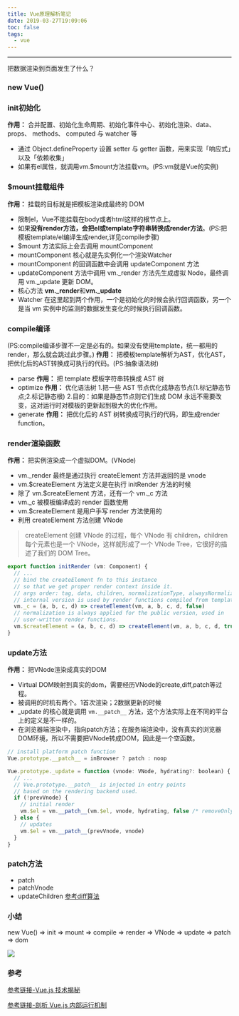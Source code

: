 ```yaml
---
title: Vue原理解析笔记
date: 2019-03-27T19:09:06
toc: false
tags: 
  - vue
---
```

----

把数据渲染到页面发生了什么？

### new Vue()

###  init初始化 
**作用：** 合并配置、初始化生命周期、初始化事件中心、初始化渲染、data、 props、 methods、 computed 与 watcher 等

* 通过 Object.defineProperty 设置 setter 与 getter 函数，用来实现「响应式」以及「依赖收集」
* 如果有el属性，就调用vm.$mount方法挂载vm。(PS:vm就是Vue的实例)

### $mount挂载组件
**作用：** 挂载的目标就是把模板渲染成最终的 DOM

* 限制el，Vue不能挂载在body或者html这样的根节点上。
* 如果**没有render方法，会把el或template字符串转换成render方法**。(PS:把模板template/el编译生成render,详见compile步骤)
* $mount 方法实际上会去调用 mountComponent
* mountComponent 核心就是先实例化一个渲染Watcher
* mountComponent 的回调函数中会调用 updateComponent 方法
* updateComponent 方法中调用 vm._render 方法先生成虚拟 Node，最终调用 vm._update 更新 DOM。
* 核心方法 **vm._render**和**vm._update**
* Watcher 在这里起到两个作用，一个是初始化的时候会执行回调函数，另一个是当 vm 实例中的监测的数据发生变化的时候执行回调函数。

### compile编译
(PS:compile编译步骤不一定是必有的。如果没有使用template，统一都用的render，那么就会跳过此步骤。)
**作用：** 把模板template解析为AST，优化AST，把优化后的AST转换成可执行的代码。(PS:抽象语法树)

* parse
  **作用：** 把 template 模板字符串转换成 AST 树
* optimize
  **作用：** 优化语法树
  1.把一些 AST 节点优化成静态节点(1.标记静态节点;2.标记静态根)
  2.目的：如果是静态节点则它们生成 DOM 永远不需要改变，这对运行时对模板的更新起到极大的优化作用。
* generate
  **作用：** 把优化后的 AST 树转换成可执行的代码，即生成render function。
   
### render渲染函数
**作用：** 把实例渲染成一个虚拟DOM。(VNode)

* vm._render 最终是通过执行 createElement 方法并返回的是 vnode
* vm.$createElement 方法定义是在执行 initRender 方法的时候
* 除了 vm.$createElement 方法，还有一个 vm._c 方法
* vm._c 被模板编译成的 render 函数使用
* vm.$createElement 是用户手写 render 方法使用的
* 利用 createElement 方法创建 VNode
> createElement 创建 VNode 的过程，每个 VNode 有 children，children 每个元素也是一个 VNode，这样就形成了一个 VNode Tree，它很好的描述了我们的 DOM Tree。

``` js
export function initRender (vm: Component) {
  // ...
  // bind the createElement fn to this instance
  // so that we get proper render context inside it.
  // args order: tag, data, children, normalizationType, alwaysNormalize
  // internal version is used by render functions compiled from templates
  vm._c = (a, b, c, d) => createElement(vm, a, b, c, d, false)
  // normalization is always applied for the public version, used in
  // user-written render functions.
  vm.$createElement = (a, b, c, d) => createElement(vm, a, b, c, d, true)
}
```
    
### update方法
**作用：** 把VNode渲染成真实的DOM

* Virtual DOM映射到真实的dom，需要经历VNode的create,diff,patch等过程。
* 被调用的时机有两个。1首次渲染；2数据更新的时候
* _update 的核心就是调用 `vm.__patch__` 方法，这个方法实际上在不同的平台上的定义是不一样的。
* 在浏览器端渲染中，指向patch方法；在服务端渲染中，没有真实的浏览器DOM环境，所以不需要把VNode转成DOM，因此是一个空函数。

``` js
// install platform patch function
Vue.prototype.__patch__ = inBrowser ? patch : noop
```
``` js
Vue.prototype._update = function (vnode: VNode, hydrating?: boolean) {
  // ...
  // Vue.prototype.__patch__ is injected in entry points
  // based on the rendering backend used.
  if (!prevVnode) {
    // initial render
    vm.$el = vm.__patch__(vm.$el, vnode, hydrating, false /* removeOnly */)
  } else {
    // updates
    vm.$el = vm.__patch__(prevVnode, vnode)
  }
}
```

### patch方法
* patch
* patchVnode
* updateChildren
[参考diff算法](https://caychance.github.io/2019/04/03/diff%E7%AE%97%E6%B3%95/#patch%E6%96%B9%E6%B3%95)

### 小结
new Vue() => init => mount => compile => render => VNode => update => patch => dom

![](https://blog-pics.pek3b.qingstor.com/006tNc79ly1g2v2c39ruvj311e0rudpq.jpg)

<!-- ## 响应式原理
Vue.js 是采用 Object.defineProperty 的 getter 和 setter，并结合观察者模式来实现数据绑定的。当把一个普通 Javascript 对象传给 Vue 实例来作为它的 data 选项时，Vue 将遍历它的属性，用 Object.defineProperty 将它们转为 getter/setter。getter 做的事情是依赖收集，setter 做的事情是派发更新 -->


### 参考
[参考链接-Vue.js 技术揭秘](https://ustbhuangyi.github.io/vue-analysis/)

[参考链接-剖析 Vue.js 内部运行机制](https://juejin.im/book/5a36661851882538e2259c0f/section/5a37bbb35188257d167a4d64)